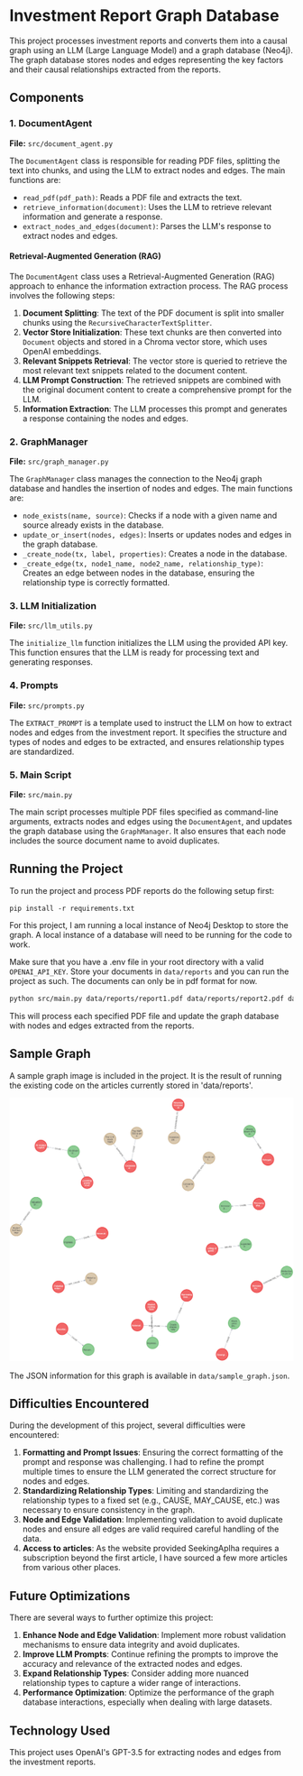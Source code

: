 # Investment Report Graph Database

This project processes investment reports and converts them into a causal graph using an LLM (Large Language Model) and a graph database (Neo4j). The graph database stores nodes and edges representing the key factors and their causal relationships extracted from the reports.

## Components

### 1. DocumentAgent

**File:** `src/document_agent.py`

The `DocumentAgent` class is responsible for reading PDF files, splitting the text into chunks, and using the LLM to extract nodes and edges. The main functions are:
- `read_pdf(pdf_path)`: Reads a PDF file and extracts the text.
- `retrieve_information(document)`: Uses the LLM to retrieve relevant information and generate a response.
- `extract_nodes_and_edges(document)`: Parses the LLM's response to extract nodes and edges.

#### Retrieval-Augmented Generation (RAG)

The `DocumentAgent` class uses a Retrieval-Augmented Generation (RAG) approach to enhance the information extraction process. The RAG process involves the following steps:
1. **Document Splitting**: The text of the PDF document is split into smaller chunks using the `RecursiveCharacterTextSplitter`.
2. **Vector Store Initialization**: These text chunks are then converted into `Document` objects and stored in a Chroma vector store, which uses OpenAI embeddings.
3. **Relevant Snippets Retrieval**: The vector store is queried to retrieve the most relevant text snippets related to the document content.
4. **LLM Prompt Construction**: The retrieved snippets are combined with the original document content to create a comprehensive prompt for the LLM.
5. **Information Extraction**: The LLM processes this prompt and generates a response containing the nodes and edges.

### 2. GraphManager

**File:** `src/graph_manager.py`

The `GraphManager` class manages the connection to the Neo4j graph database and handles the insertion of nodes and edges. The main functions are:
- `node_exists(name, source)`: Checks if a node with a given name and source already exists in the database.
- `update_or_insert(nodes, edges)`: Inserts or updates nodes and edges in the graph database.
- `_create_node(tx, label, properties)`: Creates a node in the database.
- `_create_edge(tx, node1_name, node2_name, relationship_type)`: Creates an edge between nodes in the database, ensuring the relationship type is correctly formatted.

### 3. LLM Initialization

**File:** `src/llm_utils.py`

The `initialize_llm` function initializes the LLM using the provided API key. This function ensures that the LLM is ready for processing text and generating responses.

### 4. Prompts

**File:** `src/prompts.py`

The `EXTRACT_PROMPT` is a template used to instruct the LLM on how to extract nodes and edges from the investment report. It specifies the structure and types of nodes and edges to be extracted, and ensures relationship types are standardized.

### 5. Main Script

**File:** `src/main.py`

The main script processes multiple PDF files specified as command-line arguments, extracts nodes and edges using the `DocumentAgent`, and updates the graph database using the `GraphManager`. It also ensures that each node includes the source document name to avoid duplicates.

## Running the Project

To run the project and process PDF reports do the following setup first:

```
pip install -r requirements.txt
```
For this project, I am running a local instance of Neo4j Desktop to store the graph. A local instance of a database will need to be running for the code to work.

Make sure that you have a .env file in your root directory with a valid `OPENAI_API_KEY`. Store your documents in `data/reports` and you can run the project as such. The documents can only be in pdf format for now.

```bash
python src/main.py data/reports/report1.pdf data/reports/report2.pdf data/reports/report3.pdf
```

This will process each specified PDF file and update the graph database with nodes and edges extracted from the reports.

## Sample Graph

A sample graph image is included in the project. It is the result of running the existing code on the articles currently stored in 'data/reports'.

![Sample Graph](data/graph_database/sample_graph.png)

The JSON information for this graph is available in `data/sample_graph.json`.

## Difficulties Encountered

During the development of this project, several difficulties were encountered:

1. **Formatting and Prompt Issues**: Ensuring the correct formatting of the prompt and response was challenging. I had to refine the prompt multiple times to ensure the LLM generated the correct structure for nodes and edges.
2. **Standardizing Relationship Types**: Limiting and standardizing the relationship types to a fixed set (e.g., CAUSE, MAY_CAUSE, etc.) was necessary to ensure consistency in the graph.
3. **Node and Edge Validation**: Implementing validation to avoid duplicate nodes and ensure all edges are valid required careful handling of the data.
4. **Access to articles**: As the website provided SeekingAplha requires a subscription beyond the first article, I have sourced a few more articles from various other places.

## Future Optimizations

There are several ways to further optimize this project:

1. **Enhance Node and Edge Validation**: Implement more robust validation mechanisms to ensure data integrity and avoid duplicates.
2. **Improve LLM Prompts**: Continue refining the prompts to improve the accuracy and relevance of the extracted nodes and edges.
3. **Expand Relationship Types**: Consider adding more nuanced relationship types to capture a wider range of interactions.
4. **Performance Optimization**: Optimize the performance of the graph database interactions, especially when dealing with large datasets.

## Technology Used

This project uses OpenAI's GPT-3.5 for extracting nodes and edges from the investment reports.
